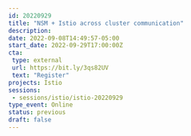 ```yaml
---
id: 20220929
title: "NSM + Istio across cluster communication"
description: 
date: 2022-09-08T14:49:57-05:00
start_date: 2022-09-29T17:00:00Z
cta: 
 type: external
 url: https://bit.ly/3qs82UV
 text: "Register"
projects: Istio
sessions: 
 - sessions/istio/istio-20220929
type_event: Online
status: previous
draft: false
---
```




